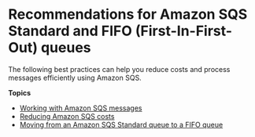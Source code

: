 # Recommendations for Amazon SQS Standard and FIFO \(First\-In\-First\-Out\) queues<a name="sqs-standard-fifo-queue-best-practices"></a>

The following best practices can help you reduce costs and process messages efficiently using Amazon SQS\.

**Topics**
+ [Working with Amazon SQS messages](working-with-messages.md)
+ [Reducing Amazon SQS costs](reducing-costs.md)
+ [Moving from an Amazon SQS Standard queue to a FIFO queue](moving-from-high-throughout-queue-to-FIFO-queue.md)